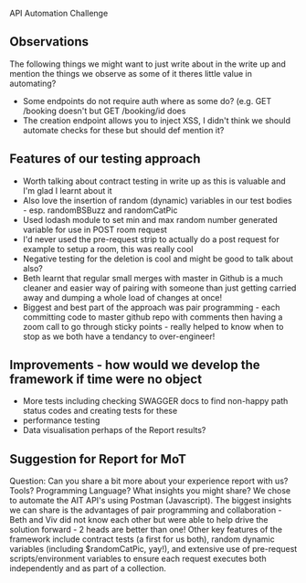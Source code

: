 API Automation Challenge

## Observations
The following things we might want to just write about in the write up and mention the things we observe as some of it theres little value in automating?
- Some endpoints do not require auth where as some do? (e.g. GET /booking doesn't but GET /booking/id does
- The creation endpoint allows you to inject XSS, I didn't think we should automate checks for these but should def mention it?

## Features of our testing approach
- Worth talking about contract testing in write up as this is valuable and I'm glad I learnt about it
- Also love the insertion of random (dynamic) variables in our test bodies - esp. randomBSBuzz and randomCatPic
- Used lodash module to set min and max random number generated variable for use in POST room request
- I'd never used the pre-request strip to actually do a post request for example to setup a room, this was really cool
- Negative testing for the deletion is cool and might be good to talk about also?
- Beth learnt that regular small merges with master in Github is a much cleaner and easier way of pairing with someone than just getting carried away and dumping a whole load of changes at once!
- Biggest and best part of the approach was pair programming - each committing code to master github repo with comments then having a zoom call to go through sticky points - really helped to know when to stop as we both have a tendancy to over-engineer!

## Improvements - how would we develop the framework if time were no object
- More tests including checking SWAGGER docs to find non-happy path status codes and creating tests for these
- performance testing
- Data visualisation perhaps of the Report results?

## Suggestion for Report for MoT
Question: Can you share a bit more about your experience report with us?Tools? Programming Language? What insights you might share?
We chose to automate the AIT API's using Postman (Javascript).  The biggest insights we can share is the advantages of pair programming and collaboration - Beth and Viv did not know each other but were able to help drive the solution forward - 2 heads are better than one!
Other key features of the framework include contract tests (a first for us both), random dynamic variables (including $randomCatPic, yay!), and extensive use of pre-request scripts/environment variables to ensure each request executes both independently and as part of a collection.